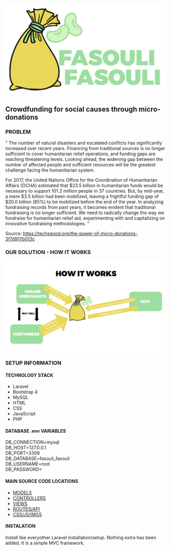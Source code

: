 ![logo_full](/Material/full_logo.png)

## Crowdfunding for social causes through micro-donations

### PROBLEM
" The number of natural disasters and escalated conflicts has significantly increased over recent years. Financing from traditional sources is no longer sufficient to cover humanitarian relief operations, and funding gaps are reaching threatening levels.
Looking ahead, the widening gap between the number of affected people and sufficient resources will be the greatest challenge facing the humanitarian system.

For 2017, the United Nations Office for the Coordination of Humanitarian Affairs (OCHA) estimated that $23.5 billion in humanitarian funds would be necessary to support 101.2 million people in 37 countries. But, by mid-year, a mere $3.5 billion had been mobilized, leaving a frightful funding gap of $20.0 billion (85%) to be mobilized before the end of the year. In analyzing fundraising records from past years, it becomes evident that traditional fundraising is no longer sufficient. We need to radically change the way we fundraise for humanitarian relief aid, experimenting with and capitalizing on innovative fundraising methodologies. "

Source: https://techsgood.org/the-power-of-micro-donations-3f7d917b013c


### OUR SOLUTION - HOW IT WORKS
![logo_full](/Material/how.png)

### SETUP INFORMATION

#### TECHNOLOGY STACK
* Laravel 
* Bootstrap 4
* MySQL
* HTML
* CSS
* JavaScript
* PHP

#### DATABASE .env VARIABLES
DB_CONNECTION=mysql <br>
DB_HOST=127.0.0.1 <br>
DB_PORT=3306 <br>
DB_DATABASE=fasouli_fasouli <br>
DB_USERNAME=root <br>
DB_PASSWORD= <br>

#### MAIN SOURCE CODE LOCATIONS
* [MODELS](https://github.com/BocHackathon-Fintech-3/fasoulifasouli/tree/master/FasouliFasouli/app)
* [CONTROLLERS](https://github.com/BocHackathon-Fintech-3/fasoulifasouli/tree/master/FasouliFasouli/app/Http/Controllers)
* [VIEWS](https://github.com/BocHackathon-Fintech-3/fasoulifasouli/tree/master/FasouliFasouli/resources/views)
* [ROUTES/API](https://github.com/BocHackathon-Fintech-3/fasoulifasouli/tree/master/FasouliFasouli/routes)
* [CSS/JS/IMGS](https://github.com/BocHackathon-Fintech-3/fasoulifasouli/tree/master/FasouliFasouli/public) 

#### INSTALATION
Install like everyother Laravel installation/setup. Nothing extra has been added. It is a simple MVC framework.
